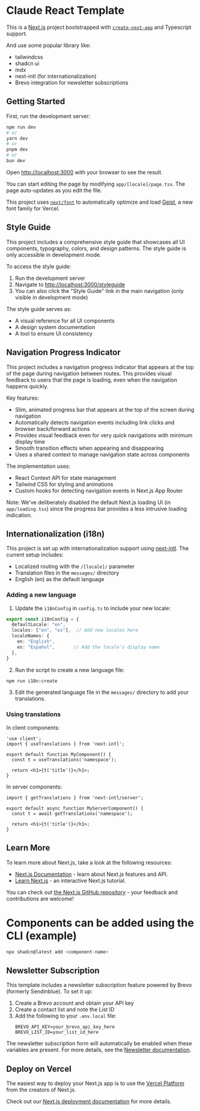 # Claude React Template

This is a [Next.js](https://nextjs.org) project bootstrapped with [`create-next-app`](https://nextjs.org/docs/app/api-reference/cli/create-next-app) and Typescript support.

And use some popular library like:
- tailwindcss
- shadcn ui
- mdx
- next-intl (for internationalization)
- Brevo integration for newsletter subscriptions

## Getting Started

First, run the development server:

```bash
npm run dev
# or
yarn dev
# or
pnpm dev
# or
bun dev
```

Open [http://localhost:3000](http://localhost:3000) with your browser to see the result.

You can start editing the page by modifying `app/[locale]/page.tsx`. The page auto-updates as you edit the file.

This project uses [`next/font`](https://nextjs.org/docs/app/building-your-application/optimizing/fonts) to automatically optimize and load [Geist](https://vercel.com/font), a new font family for Vercel.

## Style Guide

This project includes a comprehensive style guide that showcases all UI components, typography, colors, and design patterns. The style guide is only accessible in development mode.

To access the style guide:

1. Run the development server
2. Navigate to [http://localhost:3000/styleguide](http://localhost:3000/styleguide)
3. You can also click the "Style Guide" link in the main navigation (only visible in development mode)

The style guide serves as:
- A visual reference for all UI components
- A design system documentation
- A tool to ensure UI consistency

## Navigation Progress Indicator

This project includes a navigation progress indicator that appears at the top of the page during navigation between routes. This provides visual feedback to users that the page is loading, even when the navigation happens quickly.

Key features:
- Slim, animated progress bar that appears at the top of the screen during navigation
- Automatically detects navigation events including link clicks and browser back/forward actions
- Provides visual feedback even for very quick navigations with minimum display time
- Smooth transition effects when appearing and disappearing
- Uses a shared context to manage navigation state across components

The implementation uses:
- React Context API for state management
- Tailwind CSS for styling and animations
- Custom hooks for detecting navigation events in Next.js App Router

Note: We've deliberately disabled the default Next.js loading UI (in `app/loading.tsx`) since the progress bar provides a less intrusive loading indication.

## Internationalization (i18n)

This project is set up with internationalization support using [next-intl](https://next-intl-docs.vercel.app/). The current setup includes:

- Localized routing with the `/[locale]/` parameter
- Translation files in the `messages/` directory
- English (en) as the default language

### Adding a new language

1. Update the `i18nConfig` in `config.ts` to include your new locale:

```typescript
export const i18nConfig = {
  defaultLocale: "en",
  locales: ["en", "es"],  // Add new locales here
  localeNames: {
    en: "English",
    es: "Español",       // Add the locale's display name
  },
}
```

2. Run the script to create a new language file:

```bash
npm run i18n:create
```

3. Edit the generated language file in the `messages/` directory to add your translations.

### Using translations

In client components:

```tsx
'use client';
import { useTranslations } from 'next-intl';

export default function MyComponent() {
  const t = useTranslations('namespace');

  return <h1>{t('title')}</h1>;
}
```

In server components:

```tsx
import { getTranslations } from 'next-intl/server';

export default async function MyServerComponent() {
  const t = await getTranslations('namespace');

  return <h1>{t('title')}</h1>;
}
```

## Learn More

To learn more about Next.js, take a look at the following resources:

- [Next.js Documentation](https://nextjs.org/docs) - learn about Next.js features and API.
- [Learn Next.js](https://nextjs.org/learn) - an interactive Next.js tutorial.

You can check out [the Next.js GitHub repository](https://github.com/vercel/next.js) - your feedback and contributions are welcome!

# Components can be added using the CLI (example)
```bash
npx shadcn@latest add <component-name>
```

## Newsletter Subscription

This template includes a newsletter subscription feature powered by Brevo (formerly Sendinblue). To set it up:

1. Create a Brevo account and obtain your API key
2. Create a contact list and note the List ID
3. Add the following to your `.env.local` file:
   ```
   BREVO_API_KEY=your_brevo_api_key_here
   BREVO_LIST_ID=your_list_id_here
   ```

The newsletter subscription form will automatically be enabled when these variables are present. For more details, see the [Newsletter documentation](./docs/newsletter.md).

## Deploy on Vercel

The easiest way to deploy your Next.js app is to use the [Vercel Platform](https://vercel.com/new?utm_medium=default-template&filter=next.js&utm_source=create-next-app&utm_campaign=create-next-app-readme) from the creators of Next.js.

Check out our [Next.js deployment documentation](https://nextjs.org/docs/app/building-your-application/deploying) for more details.
